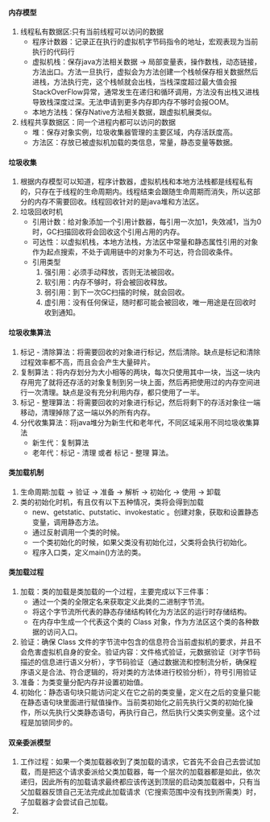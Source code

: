 #### 内存模型
1. 线程私有数据区:只有当前线程可以访问的数据
    * 程序计数器：记录正在执行的虚拟机字节码指令的地址，宏观表现为当前执行的代码行
    * 虚拟机栈：保存java方法相关数据 -> 局部变量表，操作数栈，动态链接，方法出口。方法一旦执行，虚拟会为方法创建一个栈帧保存相关数据然后进栈，方法执行完，这个栈帧就会出栈，当栈深度超过最大值会报StackOverFlow异常，通常发生在递归和循环调用，方法没有出栈又进栈导致栈深度过深。无法申请到更多内存即内存不够时会报OOM。
    * 本地方法栈：保存Native方法相关数据，跟虚拟机展类似。
2. 线程共享数据区：同一个进程内都可以访问的数据
    * 堆：保存对象实例，垃圾收集器管理的主要区域，内存活跃度高。
    * 方法区：存放已被虚拟机加载的类信息，常量，静态变量等数据。

#### 垃圾收集
1. 根据内存模型可以知道，程序计数器，虚拟机栈和本地方法栈都是线程私有的，只存在于线程的生命周期内。线程结束会跟随生命周期而消失，所以这部分的内存不需要回收。线程回收针对的是java堆和方法区。
2. 垃圾回收时机
    * 引用计数：给对象添加一个引用计数器，每引用一次加1，失效减1，当为0时，GC扫描回收将会回收这个引用占用的内存。
    * 可达性：以虚拟机栈，本地方法栈，方法区中常量和静态属性引用的对象作为起点搜索，不处于调用链中的对象为不可达，符合回收条件。
    * 引用类型
        1. 强引用：必须手动释放，否则无法被回收。
        1. 软引用：内存不够时，将会被回收释放。
        1. 弱引用：到下一次GC扫描的时候，就会回收。
        1. 虚引用：没有任何保证，随时都可能会被回收，唯一用途是在回收时收到通知。

#### 垃圾收集算法
1. 标记 - 清除算法：将需要回收的对象进行标记，然后清除。缺点是标记和清除过程效率都不高，而且会会产生大量碎片。
2. 复制算法：将内存划分为大小相等的两块，每次只使用其中一块，当这一块内存用完了就将还存活的对象复制到另一块上面，然后再把使用过的内存空间进行一次清理。缺点是没有充分利用内存，都只使用了一半。
3. 标记 - 整理算法：将需要回收的对象进行标记，然后将剩下的存活对象往一端移动，清理掉除了这一端以外的所有内存。
4. 分代收集算法：将java堆分为新生代和老年代，不同区域采用不同垃圾收集算法
    * 新生代：复制算法
    * 老年代：标记 - 清理 或者 标记 - 整理 算法。

#### 类加载机制
1. 生命周期:加载 -> 验证 -> 准备 -> 解析 -> 初始化 -> 使用 -> 卸载
2. 类的初始化时机，有且仅有以下五种情况，类将会得到加载
    *  new、getstatic、putstatic、invokestatic 。创建对象，获取和设置静态变量，调用静态方法。
    *  通过反射调用一个类的时候。
    *  一个类初始化的时候，如果父类没有初始化过，父类将会执行初始化。
    *  程序入口类，定义main()方法的类。

#### 类加载过程
1. 加载：类的加载是类加载的一个过程，主要完成以下三件事：
    * 通过一个类的全限定名来获取定义此类的二进制字节流。
    * 将这个字节流所代表的静态存储结构转化为方法区的运行时存储结构。
    * 在内存中生成一个代表这个类的 Class 对象，作为方法区这个类的各种数据的访问入口。
2. 验证：确保 Class 文件的字节流中包含的信息符合当前虚拟机的要求，并且不会危害虚拟机自身的安全。验证内容：文件格式验证，元数据验证（对字节码描述的信息进行语义分析），字节码验证（通过数据流和控制流分析，确保程序语义是合法、符合逻辑的，将对类的方法体进行校验分析），符号引用验证
3. 准备：为类变量分配内存并设置初始值。
3. 初始化：静态语句块只能访问定义在它之前的类变量，定义在之后的变量只能在静态语句块里面进行赋值操作。当前类初始化之前先执行父类的初始化操作，所以先执行父类静态语句，再执行自己，然后执行父类实例变量。这个过程是加锁同步的。

#### 双亲委派模型
1. 工作过程：如果一个类加载器收到了类加载的请求，它首先不会自己去尝试加载，而是把这个请求委派给父类加载器，每一个层次的加载器都是如此，依次递归，因此所有的加载请求最终都应该传送到顶层的启动类加载器中，只有当父加载器反馈自己无法完成此加载请求（它搜索范围中没有找到所需类）时，子加载器才会尝试自己加载。
2.